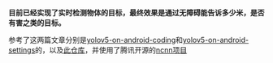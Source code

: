  **目前已经实现了实时检测物体的目标，最终效果是通过无障碍能告诉多少米，是否有害之类的目标。** 

参考了这两篇文章分别是[yolov5-on-android-coding](https://i7y.org/en/yolov5-on-android-coding/)和[yolov5-on-android-settings](https://i7y.org/en/yolov5-on-android-settings/)的，以及[此仓库](https://github.com/nihui/ncnn-android-yolov5/tree/master)，并使用了腾讯开源的[ncnn项目](https://github.com/Tencent/ncnn)